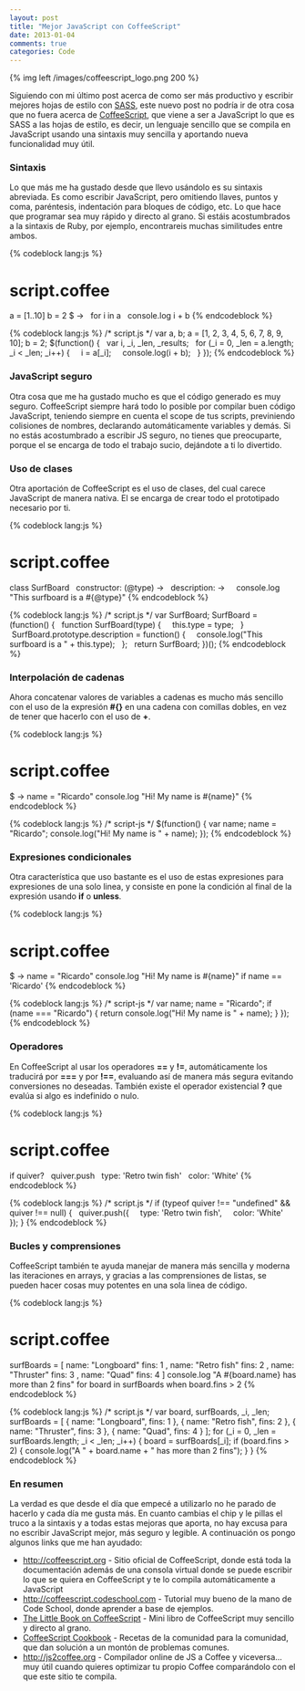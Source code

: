 ```yaml
---
layout: post
title: "Mejor JavaScript con CoffeeScript"
date: 2013-01-04
comments: true
categories: Code
---
```


{% img left /images/coffeescript_logo.png 200 %}

Siguiendo con mi último post acerca de como ser más productivo y escribir mejores hojas de estilo con <a title="Mejores hojas de estilo con Sass" href="http://codeloveandboards.wordpress.com/2012/12/17/mejores-hojas-de-estilo-con-sass/">SASS</a>, este nuevo post no podría ir de otra cosa que no fuera acerca de <a title="CoffeeScript" href="http://coffeescript.org" target="_blank">CoffeeScript</a>, que viene a ser a JavaScript lo que es SASS a las hojas de estilo, es decir, un lenguaje sencillo que se compila en JavaScript usando una sintaxis muy sencilla y aportando nueva funcionalidad muy útil.

<!--more-->
<h3>Sintaxis</h3>
Lo que más me ha gustado desde que llevo usándolo es su sintaxis abreviada. Es como escribir JavaScript, pero omitiendo llaves, puntos y coma, paréntesis, indentación para bloques de código, etc. Lo que hace que programar sea muy rápido y directo al grano. Si estáis acostumbrados a la sintaxis de Ruby, por ejemplo, encontrareis muchas similitudes entre ambos.

{% codeblock lang:js %}
# script.coffee
a = [1..10]
b = 2
$ -&gt;
  for i in a
  console.log i + b
{% endcodeblock %}

{% codeblock lang:js %}
/* script.js */
var a, b;
a = [1, 2, 3, 4, 5, 6, 7, 8, 9, 10];
b = 2;
$(function() {
  var i, _i, _len, _results;
  for (_i = 0, _len = a.length; _i &lt; _len; _i++) {
    i = a[_i];
    console.log(i + b);
  }
});
{% endcodeblock %}

<h3>JavaScript seguro</h3>
Otra cosa que me ha gustado mucho es que el código generado es muy seguro. CoffeeScript siempre hará todo lo posible por compilar buen código JavaScript, teniendo siempre en cuenta el scope de tus scripts, previniendo colisiones de nombres, declarando automáticamente variables y demás. Si no estás acostumbrado a escribir JS seguro, no tienes que preocuparte, porque el se encarga de todo el trabajo sucio, dejándote a ti lo divertido.

<h3>Uso de clases</h3>
Otra aportación de CoffeeScript es el uso de clases, del cual carece JavaScript de manera nativa. El se encarga de crear todo el prototipado necesario por ti.

{% codeblock lang:js %}
# script.coffee
class SurfBoard 
  constructor: (@type) -&gt; 
  description: -&gt;
    console.log "This surfboard is a #{@type}"
{% endcodeblock %}

{% codeblock lang:js %}
/* script.js */
var SurfBoard;
SurfBoard = (function() {
  function SurfBoard(type) {
    this.type = type;
  }
  SurfBoard.prototype.description = function() {
    console.log("This surfboard is a " + this.type);
  };
  return SurfBoard;
})();
{% endcodeblock %}

<h3>Interpolación de cadenas</h3>
Ahora concatenar valores de variables a cadenas es mucho más sencillo con el uso de la expresión <strong>#{}</strong> en una cadena con comillas dobles, en vez de tener que hacerlo con el uso de <strong>+</strong>.

{% codeblock lang:js %}
# script.coffee
$ -&gt;
 name = "Ricardo"
 console.log "Hi! My name is #{name}"
{% endcodeblock %}

{% codeblock lang:js %}
/* script-js */
$(function() {
 var name;
 name = "Ricardo";
 console.log("Hi! My name is " + name);
});
{% endcodeblock %}

<h3>Expresiones condicionales</h3>
Otra característica que uso bastante es el uso de estas expresiones para expresiones de una solo linea, y consiste en pone la condición al final de la expresión usando <strong>if</strong> o <strong>unless</strong>.

{% codeblock lang:js %}
# script.coffee
$ -&gt;
  name = "Ricardo"
  console.log "Hi! My name is #{name}" if name == 'Ricardo'
{% endcodeblock %}

{% codeblock lang:js %}
/* script-js */
var name;
name = "Ricardo";
if (name === "Ricardo") {
    return console.log("Hi! My name is " + name);
  }
});
{% endcodeblock %}

<h3>Operadores</h3>
En CoffeeScript al usar los operadores <strong>==</strong> y <strong>!=</strong>, automáticamente los traducirá por <strong>===</strong> y por <strong>!==</strong>, evaluando así de manera más segura evitando conversiones no deseadas. También existe el operador existencial <strong>?</strong> que evalúa si algo es indefinido o nulo.

{% codeblock lang:js %}
# script.coffee
if quiver?
  quiver.push
  type: 'Retro twin fish'
  color: 'White'
{% endcodeblock %}

{% codeblock lang:js %}
/* script.js */
if (typeof quiver !== "undefined" &amp;&amp; quiver !== null) {
  quiver.push({
    type: 'Retro twin fish',
    color: 'White'
  });
}
{% endcodeblock %}

<h3>Bucles y comprensiones</h3>
CoffeeScript también te ayuda manejar de manera más sencilla y moderna las iteraciones en arrays, y gracias a las comprensiones de listas, se pueden hacer cosas muy potentes en una sola linea de código.

{% codeblock lang:js %}
# script.coffee
surfBoards = [
 name: "Longboard"
 fins: 1
,
 name: "Retro fish"
 fins: 2
,
 name: "Thruster"
 fins: 3
,
 name: "Quad"
 fins: 4
]
console.log "A #{board.name} has more than 2 fins" for board in surfBoards when board.fins &gt; 2
{% endcodeblock %}

{% codeblock lang:js %}
/* script.js */
var board, surfBoards, _i, _len;
surfBoards = [
  {
   name: "Longboard",
   fins: 1
  }, {
   name: "Retro fish",
   fins: 2
  }, {
   name: "Thruster",
   fins: 3
  }, {
   name: "Quad",
   fins: 4
  }
];
for (_i = 0, _len = surfBoards.length; _i &lt; _len; _i++) {
  board = surfBoards[_i];
  if (board.fins &gt; 2) {
    console.log("A " + board.name + " has more than 2 fins");
  }
}
{% endcodeblock %}

<h3>En resumen</h3>
La verdad es que desde el día que empecé a utilizarlo no he parado de hacerlo y cada día me gusta más. En cuanto cambias el chip y le pillas el truco a la sintaxis y a todas estas mejoras que aporta, no hay excusa para no escribir JavaScript mejor, más seguro y legible. A continuación os pongo algunos links que me han ayudado:
<ul>
	<li><a style="line-height:13px;" title="coffeescript.org" href="http://coffeescript.org" target="_blank">http://coffeescript.org</a><span style="line-height:13px;"> - Sitio oficial de CoffeeScript, donde está toda la documentación además de una consola virtual donde se puede escribir lo que se quiera en CoffeeScript y te lo compila automáticamente a JavaScript</span></li>
	<li><a title="Code School - CoffeeScript" href="http://coffeescript.codeschool.com" target="_blank">http://coffeescript.codeschool.com</a> - Tutorial muy bueno de la mano de Code School, donde aprender a base de ejemplos.</li>
	<li><a title="The Little Book on CoffeeScript" href="http://arcturo.github.com/library/coffeescript/index.html" target="_blank">The Little Book on CoffeeScript</a> - Mini libro de CoffeeScript muy sencillo y directo al grano.</li>
	<li><a title="CoffeeScript Cookbook" href="http://coffeescriptcookbook.com" target="_blank">CoffeeScript Cookbook</a> - Recetas de la comunidad para la comunidad, que dan solución a un montón de problemas comunes.</li>
	<li><a title="JS 2 Coffee" href="http://js2coffee.org" target="_blank">http://js2coffee.org</a> - Compilador online de JS a Coffee y viceversa... muy útil cuando quieres optimizar tu propio Coffee comparándolo con el que este sitio te compila.</li>
</ul>